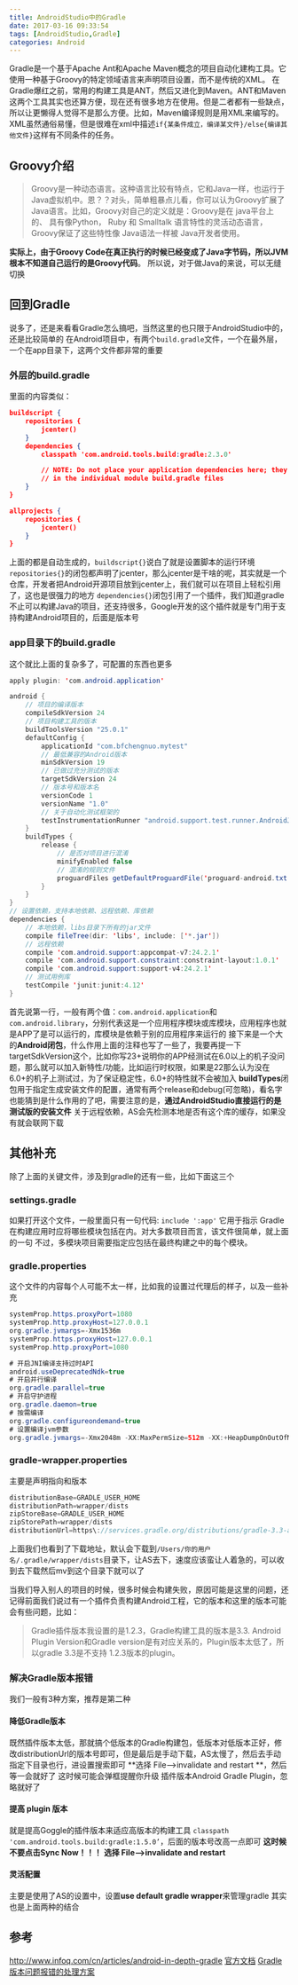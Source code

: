 ```yaml
---
title: AndroidStudio中的Gradle
date: 2017-03-16 09:33:54
tags: [AndroidStudio,Gradle]
categories: Android
---
```


Gradle是一个基于Apache Ant和Apache Maven概念的项目自动化建构工具。它使用一种基于Groovy的特定领域语言来声明项目设置，而不是传统的XML。<!-- more -->
在Gradle爆红之前，常用的构建工具是ANT，然后又进化到Maven。ANT和Maven这两个工具其实也还算方便，现在还有很多地方在使用。但是二者都有一些缺点，所以让更懒得人觉得不是那么方便。比如，Maven编译规则是用XML来编写的。XML虽然通俗易懂，但是很难在xml中描述`if{某条件成立，编译某文件}/else{编译其他文件}`这样有不同条件的任务。

## Groovy介绍

>   Groovy是一种动态语言。这种语言比较有特点，它和Java一样，也运行于Java虚拟机中。恩？？对头，简单粗暴点儿看，你可以认为Groovy扩展了Java语言。比如，Groovy对自己的定义就是：Groovy是在 java平台上的、 具有像Python， Ruby 和 Smalltalk 语言特性的灵活动态语言， Groovy保证了这些特性像 Java语法一样被 Java开发者使用。

**实际上，由于Groovy Code在真正执行的时候已经变成了Java字节码，所以JVM根本不知道自己运行的是Groovy代码**。
所以说，对于做Java的来说，可以无缝切换

## 回到Gradle

说多了，还是来看看Gradle怎么搞吧，当然这里的也只限于AndroidStudio中的，还是比较简单的
在Android项目中，有两个`build.gradle`文件，一个在最外层，一个在app目录下，这两个文件都非常的重要

### 外层的build.gradle

里面的内容类似：

```json
buildscript {
    repositories {
        jcenter()
    }
    dependencies {
        classpath 'com.android.tools.build:gradle:2.3.0'

        // NOTE: Do not place your application dependencies here; they belong
        // in the individual module build.gradle files
    }
}

allprojects {
    repositories {
        jcenter()
    }
}
```

上面的都是自动生成的，`buildscript{}`说白了就是设置脚本的运行环境
`repositories{}`的闭包都声明了jcenter，那么jcenter是干啥的呢，其实就是一个仓库，开发者把Android开源项目放到jcenter上，我们就可以在项目上轻松引用了，这也是很强力的地方
`dependencies{}`闭包引用了一个插件，我们知道gradle不止可以构建Java的项目，还支持很多，Google开发的这个插件就是专门用于支持构建Android项目的，后面是版本号

### app目录下的build.gradle

这个就比上面的复杂多了，可配置的东西也更多

```java
apply plugin: 'com.android.application'

android {
    // 项目的编译版本
    compileSdkVersion 24
    // 项目构建工具的版本
    buildToolsVersion "25.0.1"
    defaultConfig {
        applicationId "com.bfchengnuo.mytest"
        // 最低兼容的Android版本
        minSdkVersion 19
        // 已做过充分测试的版本
        targetSdkVersion 24
        // 版本号和版本名
        versionCode 1
        versionName "1.0"
        // 关于自动化测试框架的
        testInstrumentationRunner "android.support.test.runner.AndroidJUnitRunner"
    }
    buildTypes {
        release {
            // 是否对项目进行混淆
            minifyEnabled false
            // 混淆的规则文件
            proguardFiles getDefaultProguardFile('proguard-android.txt'), 'proguard-rules.pro'
        }
    }
}
// 设置依赖，支持本地依赖、远程依赖、库依赖
dependencies {
    // 本地依赖，libs目录下所有的jar文件
    compile fileTree(dir: 'libs', include: ['*.jar'])
    // 远程依赖
    compile 'com.android.support:appcompat-v7:24.2.1'
    compile 'com.android.support.constraint:constraint-layout:1.0.1'
    compile 'com.android.support:support-v4:24.2.1'
    // 测试用例库
    testCompile 'junit:junit:4.12'
}
```

首先说第一行，一般有两个值：`com.android.application`和`com.android.library`，分别代表这是一个应用程序模块或库模块，应用程序也就是APP了是可以运行的，库模块是依赖于别的应用程序来运行的
接下来是一个大的**Android闭包**，什么作用上面的注释也写了一些了，我要再提一下targetSdkVersion这个，比如你写23+说明你的APP经测试在6.0以上的机子没问题，那么就可以加入新特性/功能，比如运行时权限，如果是22那么认为没在6.0+的机子上测试过，为了保证稳定性，6.0+的特性就不会被加入
**buildTypes**闭包用于指定生成安装文件的配置，通常有两个release和debug(可忽略)，看名字也能猜到是什么作用的了吧，需要注意的是，**通过AndroidStudio直接运行的是测试版的安装文件**
关于远程依赖，AS会先检测本地是否有这个库的缓存，如果没有就会联网下载

## 其他补充

除了上面的关键文件，涉及到gradle的还有一些，比如下面这三个

### settings.gradle

如果打开这个文件，一般里面只有一句代码: `include ':app'`
它用于指示 Gradle 在构建应用时应将哪些模块包括在内。对大多数项目而言，该文件很简单，就上面的一句
不过，多模块项目需要指定应包括在最终构建之中的每个模块。

### gradle.properties

这个文件的内容每个人可能不太一样，比如我的设置过代理后的样子，以及一些补充

```java
systemProp.https.proxyPort=1080
systemProp.http.proxyHost=127.0.0.1
org.gradle.jvmargs=-Xmx1536m
systemProp.https.proxyHost=127.0.0.1
systemProp.http.proxyPort=1080

# 开启JNI编译支持过时API
android.useDeprecatedNdk=true
# 开启并行编译
org.gradle.parallel=true
# 开启守护进程
org.gradle.daemon=true
# 按需编译
org.gradle.configureondemand=true
# 设置编译jvm参数
org.gradle.jvmargs=-Xmx2048m -XX:MaxPermSize=512m -XX:+HeapDumpOnOutOfMemoryError -Dfile.encoding=UTF-8
```

### gradle-wrapper.properties

主要是声明指向和版本

```java
distributionBase=GRADLE_USER_HOME
distributionPath=wrapper/dists
zipStoreBase=GRADLE_USER_HOME
zipStorePath=wrapper/dists
distributionUrl=https\://services.gradle.org/distributions/gradle-3.3-all.zip
```

上面我们也看到了下载地址，默认会下载到`/Users/你的用户名/.gradle/wrapper/dists`目录下，让AS去下，速度应该蛮让人着急的，可以收到去下载然后mv到这个目录下就可以了

当我们导入别人的项目的时候，很多时候会构建失败，原因可能是这里的问题，还记得前面我们说过有一个插件负责构建Android工程，它的版本和这里的版本可能会有些问题，比如：

>   Gradle插件版本我设置的是1.2.3，Gradle构建工具的版本是3.3.
>   Android Plugin Version和Gradle version是有对应关系的，Plugin版本太低了，所以gradle 3.3是不支持 1.2.3版本的plugin。

### 解决Gradle版本报错

我们一般有3种方案，推荐是第二种

#### 降低Gradle版本

既然插件版本太低，那就搞个低版本的Gradle构建包，低版本对低版本正好，修改distributionUrl的版本号即可，但是最后是手动下载，AS太慢了，然后去手动指定下目录也行，进设置搜索即可
**选择 File—>invalidate and restart **，然后等一会就好了
这时候可能会弹框提醒你升级 插件版本Android Gradle Plugin，忽略就好了

#### 提高 plugin 版本

就是提高Goggle的插件版本来适应高版本的构建工具
`classpath 'com.android.tools.build:gradle:1.5.0’`，后面的版本号改高一点即可
**这时候不要点击Sync Now！！！**
**选择 File—>invalidate and restart**

#### 灵活配置

主要是使用了AS的设置中，设置**use default gradle wrapper**来管理gradle
其实也是上面两种的结合

## 参考

http://www.infoq.com/cn/articles/android-in-depth-gradle
[官方文档](https://developer.android.com/studio/build/index.html?hl=zh-cn)
[Gradle版本问题报错的处理方案](http://www.jianshu.com/p/c7983274c510)